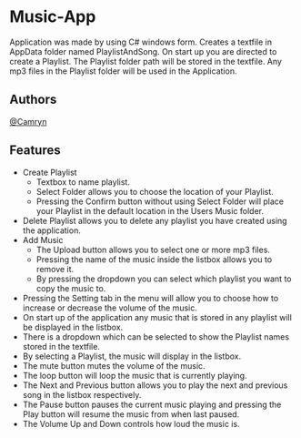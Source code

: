 # Music-App

Application was made by using C# windows form. Creates a textfile in AppData folder named PlaylistAndSong. On start up you are directed to create a Playlist.
The Playlist folder path will be stored in the textfile. Any mp3 files in the Playlist folder will be used in the Application.

## Authors

[@Camryn](https://github.com/SmallPeenwow/Music-App)

## Features
 
- Create Playlist 
  - Textbox to name playlist.
  - Select Folder allows you to choose the location of your Playlist.
  - Pressing the Confirm button without using Select Folder will place your Playlist in the default location in the Users Music folder.
- Delete Playlist allows you to delete any playlist you have created using the application.
- Add Music
  - The Upload button allows you to select one or more mp3 files.
  - Pressing the name of the music inside the listbox allows you to remove it.
  - By pressing the dropdown you can select which playlist you want to copy the music to.
- Pressing the Setting tab in the menu will allow you to choose how to increase or decrease the volume of the music.
- On start up of the application any music that is stored in any playlist will be displayed in the listbox.
- There is a dropdown which can be selected to show the Playlist names stored in the textfile. 
- By selecting a Playlist, the music will display in the listbox.
- The mute button mutes the volume of the music.
- The loop button will loop the music that is currently playing.
- The Next and Previous button allows you to play the next and previous song in the listbox respectively.
- The Pause button pauses the current music playing and pressing the Play button will resume the music from when last paused.
- The Volume Up and Down controls how loud the music is.
